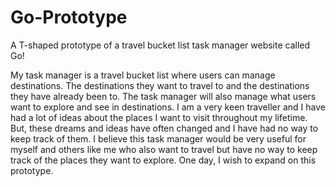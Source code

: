 # Go-Prototype
A T-shaped prototype of a travel bucket list task manager website called Go!

My task manager is a travel bucket list where users can manage destinations. The destinations they want to travel to and the destinations they have already been to. The task manager will also manage what users want to explore and see in destinations. I am a very keen traveller and I have had a lot of ideas about the places I want to visit throughout my lifetime. But, these dreams and ideas have often changed and I have had no way to keep track of them.  I believe this task manager would be very useful for myself and others like me who also want to travel but have no way to keep track of the places they want to explore. One day, I wish to expand on this prototype.

